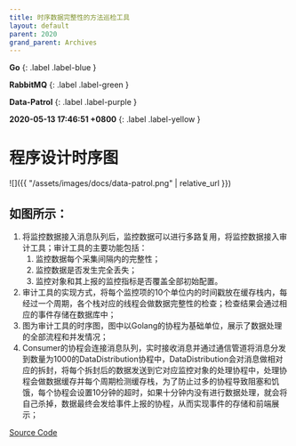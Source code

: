 ```yaml
---
title: 时序数据完整性的方法巡检工具
layout: default
parent: 2020
grand_parent: Archives
---
```


**Go**
{: .label .label-blue }

**RabbitMQ**
{: .label .label-green }

**Data-Patrol**
{: .label .label-purple }

**2020-05-13 17:46:51 +0800**
{: .label .label-yellow }

# 程序设计时序图

![]({{ "/assets/images/docs/data-patrol.png" | relative_url }})



## 如图所示：
1. 将监控数据接入消息队列后，监控数据可以进行多路复用，将监控数据接入审计工具；审计工具的主要功能包括：
   1. 监控数据每个采集间隔内的完整性；
   2. 监控数据是否发生完全丢失；
   3. 监控对象和其上报的监控指标是否覆盖全部初始配置。
2. 审计工具的实现方式，将每个监控项的10个单位内的时间戳放在缓存栈内，每经过一个周期，各个栈对应的线程会做数据完整性的检查；检查结果会通过相应的事件存储在数据库中；
1.	图为审计工具的时序图，图中以Golang的协程为基础单位，展示了数据处理的全部流程和并发情况；
2.	Consumer的协程会连接消息队列，实时接收消息并通过通信管道将消息分发到数量为1000的DataDistribution协程中，DataDistribution会对消息做相对应的拆封，将每个拆封后的数据发送到它对应监控对象的处理协程中，处理协程会做数据缓存并每个周期检测缓存栈，为了防止过多的协程导致阻塞和饥饿，每个协程会设置10分钟的超时，如果十分钟内没有进行数据处理，就会将自己杀掉，数据最终会发给事件上报的协程，从而实现事件的存储和前端展示；

[Source Code](https://github.com/TeddyGoodman)